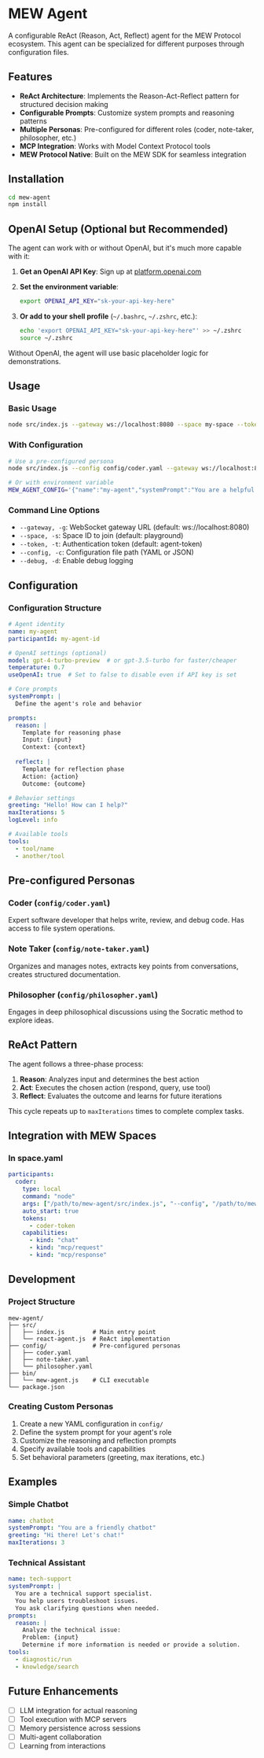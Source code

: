 # MEW Agent

A configurable ReAct (Reason, Act, Reflect) agent for the MEW Protocol ecosystem. This agent can be specialized for different purposes through configuration files.

## Features

- **ReAct Architecture**: Implements the Reason-Act-Reflect pattern for structured decision making
- **Configurable Prompts**: Customize system prompts and reasoning patterns
- **Multiple Personas**: Pre-configured for different roles (coder, note-taker, philosopher, etc.)
- **MCP Integration**: Works with Model Context Protocol tools
- **MEW Protocol Native**: Built on the MEW SDK for seamless integration

## Installation

```bash
cd mew-agent
npm install
```

## OpenAI Setup (Optional but Recommended)

The agent can work with or without OpenAI, but it's much more capable with it:

1. **Get an OpenAI API Key**: Sign up at [platform.openai.com](https://platform.openai.com)

2. **Set the environment variable**:
   ```bash
   export OPENAI_API_KEY="sk-your-api-key-here"
   ```

3. **Or add to your shell profile** (`~/.bashrc`, `~/.zshrc`, etc.):
   ```bash
   echo 'export OPENAI_API_KEY="sk-your-api-key-here"' >> ~/.zshrc
   source ~/.zshrc
   ```

Without OpenAI, the agent will use basic placeholder logic for demonstrations.

## Usage

### Basic Usage

```bash
node src/index.js --gateway ws://localhost:8080 --space my-space --token agent-token
```

### With Configuration

```bash
# Use a pre-configured persona
node src/index.js --config config/coder.yaml --gateway ws://localhost:8080 --space dev-space

# Or with environment variable
MEW_AGENT_CONFIG='{"name":"my-agent","systemPrompt":"You are a helpful assistant"}' node src/index.js
```

### Command Line Options

- `--gateway, -g`: WebSocket gateway URL (default: ws://localhost:8080)
- `--space, -s`: Space ID to join (default: playground)
- `--token, -t`: Authentication token (default: agent-token)
- `--config, -c`: Configuration file path (YAML or JSON)
- `--debug, -d`: Enable debug logging

## Configuration

### Configuration Structure

```yaml
# Agent identity
name: my-agent
participantId: my-agent-id

# OpenAI settings (optional)
model: gpt-4-turbo-preview  # or gpt-3.5-turbo for faster/cheaper
temperature: 0.7
useOpenAI: true  # Set to false to disable even if API key is set

# Core prompts
systemPrompt: |
  Define the agent's role and behavior

prompts:
  reason: |
    Template for reasoning phase
    Input: {input}
    Context: {context}
    
  reflect: |
    Template for reflection phase
    Action: {action}
    Outcome: {outcome}

# Behavior settings
greeting: "Hello! How can I help?"
maxIterations: 5
logLevel: info

# Available tools
tools:
  - tool/name
  - another/tool
```

## Pre-configured Personas

### Coder (`config/coder.yaml`)
Expert software developer that helps write, review, and debug code. Has access to file system operations.

### Note Taker (`config/note-taker.yaml`)
Organizes and manages notes, extracts key points from conversations, creates structured documentation.

### Philosopher (`config/philosopher.yaml`)
Engages in deep philosophical discussions using the Socratic method to explore ideas.

## ReAct Pattern

The agent follows a three-phase process:

1. **Reason**: Analyzes input and determines the best action
2. **Act**: Executes the chosen action (respond, query, use tool)
3. **Reflect**: Evaluates the outcome and learns for future iterations

This cycle repeats up to `maxIterations` times to complete complex tasks.

## Integration with MEW Spaces

### In space.yaml

```yaml
participants:
  coder:
    type: local
    command: "node"
    args: ["/path/to/mew-agent/src/index.js", "--config", "/path/to/mew-agent/config/coder.yaml"]
    auto_start: true
    tokens:
      - coder-token
    capabilities:
      - kind: "chat"
      - kind: "mcp/request"
      - kind: "mcp/response"
```

## Development

### Project Structure

```
mew-agent/
├── src/
│   ├── index.js        # Main entry point
│   └── react-agent.js  # ReAct implementation
├── config/             # Pre-configured personas
│   ├── coder.yaml
│   ├── note-taker.yaml
│   └── philosopher.yaml
├── bin/
│   └── mew-agent.js    # CLI executable
└── package.json
```

### Creating Custom Personas

1. Create a new YAML configuration in `config/`
2. Define the system prompt for your agent's role
3. Customize the reasoning and reflection prompts
4. Specify available tools and capabilities
5. Set behavioral parameters (greeting, max iterations, etc.)

## Examples

### Simple Chatbot

```yaml
name: chatbot
systemPrompt: "You are a friendly chatbot"
greeting: "Hi there! Let's chat!"
maxIterations: 3
```

### Technical Assistant

```yaml
name: tech-support
systemPrompt: |
  You are a technical support specialist.
  You help users troubleshoot issues.
  You ask clarifying questions when needed.
prompts:
  reason: |
    Analyze the technical issue:
    Problem: {input}
    Determine if more information is needed or provide a solution.
tools:
  - diagnostic/run
  - knowledge/search
```

## Future Enhancements

- [ ] LLM integration for actual reasoning
- [ ] Tool execution with MCP servers
- [ ] Memory persistence across sessions
- [ ] Multi-agent collaboration
- [ ] Learning from interactions